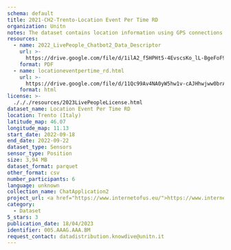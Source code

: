 ```yaml
---
schema: default
title: 2021-CH2-Trento-Location Event Per Time RD
organization: Unitn
notes: The dataset contains location information using GPS connections. The dataset was collected as part of the WeNet project, a Horizon 2020 funded project that aims at developing a diversity-aware, machine-mediated paradigm for social interactions.
resources:
  - name: 2022_LivePeople_Chatbot2_Data_Descriptor
    url: >-
      https://drive.google.com/file/d/1ilA2_f5HPHt5-4EvscsKo_lL-BgeFoF9/view?usp=sharing
    format: PDF
  - name: locationeventpertime_rd.html
    url: >-
      https://drive.google.com/file/d/11Qc99Av4NA0yW5hw1v-cAJHhwjww0brA/view?usp=sharing
    format: html
license: >-
  ./././resources/2023LivePeopleLicense.html
dataset_name: Location Event Per Time RD
location: Trento (Italy)
latitude_map: 46.07
longitude_map: 11.13
start_date: 2022-09-18
end_date: 2022-09-22
dataset_type: Sensors
sensor_type: Position
size: 3,94 MB
dataset_format: parquet
other_format: csv
number_participants: 6
language: unknown
collection_name: ChatApplication2
project_url: <a href="https://www.internetofus.eu/">https://www.internetofus.eu/</a>
category:
  - Dataset
5_stars: 3
publication_date: 18/04/2023
identifier: 005.AAAG.AAA.BM
request_contact: datadistribution.knowdive@unitn.it
---
```


